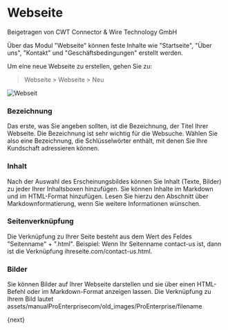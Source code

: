 <!-- add-breadcrumbs -->
# Webseite
<span class="text-muted contributed-by">Beigetragen von CWT Connector & Wire Technology GmbH</span>

Über das Modul "Webseite" können feste Inhalte wie "Startseite", "Über uns", "Kontakt" und "Geschäftsbedingungen" erstellt werden.

Um eine neue Webseite zu erstellen, gehen Sie zu:

> Webseite > Webseite > Neu

<img class="screenshot" alt="Webseit" src="/docs/assets/img/website/web-page.png">

### Bezeichnung

Das erste, was Sie angeben sollten, ist die Bezeichnung, der Titel Ihrer Webseite. Die Bezeichnung ist sehr wichtig für die Websuche. Wählen Sie also eine Bezeichnung, die Schlüsselwörter enthält, mit denen Sie Ihre Kundschaft adressieren können.

### Inhalt

Nach der Auswahl des Erscheinungsbildes können Sie Inhalt (Texte, Bilder) zu jeder Ihrer Inhaltsboxen hinzufügen. Sie können Inhalte im Markdown und im HTML-Format hinzufügen. Lesen Sie hierzu den Abschnitt über Markdownformatierung, wenn Sie weitere Informationen wünschen.

### Seitenverknüpfung

Die Verknüpfung zu Ihrer Seite besteht aus dem Wert des Feldes "Seitenname" + ".html". Beispiel: Wenn Ihr Seitenname contact-us ist, dann ist die Verknüpfung ihreseite.com/contact-us.html.

### Bilder

Sie können Bilder auf Ihrer Webseite darstellen und sie über einen HTML-Befehl oder im Markdown-Format anzeigen lassen. Die Verknüpfung zu Ihrem Bild lautet assets/manualProEnterprisecom/old_images/ProEnterprise/filename

{next}
